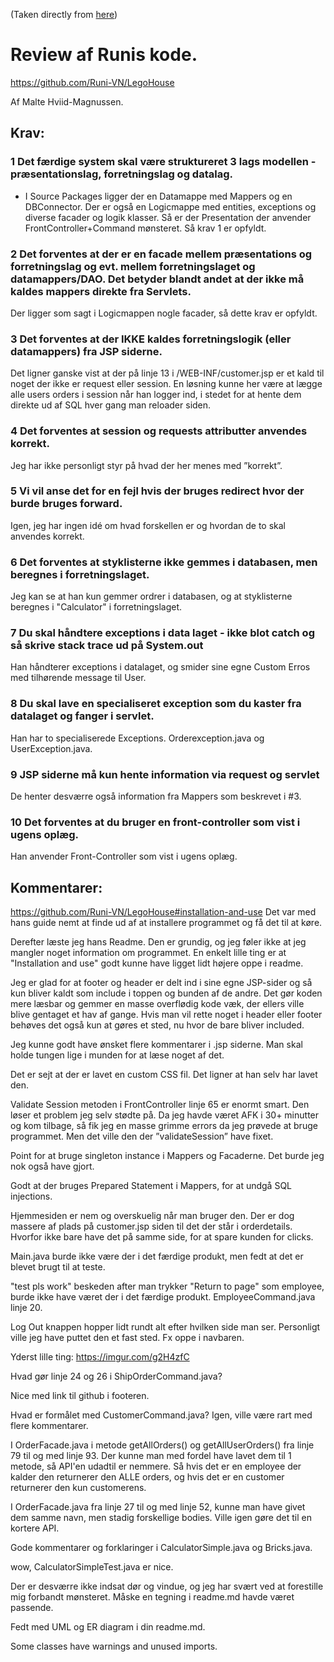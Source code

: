 (Taken directly from [here](https://raw.githubusercontent.com/MalteMagnussen/LegoHouse/master/Runi%20Review.md))
# Review af Runis kode.
https://github.com/Runi-VN/LegoHouse

Af Malte Hviid-Magnussen.

## Krav:
### 1 Det færdige system skal være struktureret 3 lags modellen - præsentationslag, forretningslag og datalag.

- I Source Packages ligger der en Datamappe med Mappers og en DBConnector.
 Der er også en Logicmappe med entities, exceptions og diverse facader og logik klasser.
 Så er der Presentation der anvender FrontController+Command mønsteret.
 Så krav 1 er opfyldt.

### 2 Det forventes at der er en facade mellem præsentations og forretningslag og evt. mellem forretningslaget og datamappers/DAO. Det betyder blandt andet at der ikke må kaldes mappers direkte fra Servlets.
Der ligger som sagt i Logicmappen nogle facader, så dette krav er opfyldt.

### 3 Det forventes at der IKKE kaldes forretningslogik (eller datamappers) fra JSP siderne.
Det ligner ganske vist at der på linje 13 i /WEB-INF/customer.jsp er et kald til noget der ikke er request eller session. 
En løsning kunne her være at lægge alle users orders i session når han logger ind, i stedet for at hente dem direkte ud af SQL hver gang man reloader siden.


### 4 Det forventes at session og requests attributter anvendes korrekt.
Jeg har ikke personligt styr på hvad der her menes med ”korrekt”.

### 5 Vi vil anse det for en fejl hvis der bruges redirect hvor der burde bruges forward.
Igen, jeg har ingen idé om hvad forskellen er og hvordan de to skal anvendes korrekt. 

### 6 Det forventes at styklisterne ikke gemmes i databasen, men beregnes i forretningslaget.
Jeg kan se at han kun gemmer ordrer i databasen, og at styklisterne beregnes i "Calculator" i forretningslaget.

### 7 Du skal håndtere exceptions i data laget - ikke blot catch og så skrive stack trace ud på System.out
Han håndterer exceptions i datalaget, og smider sine egne Custom Erros med tilhørende message til User.

### 8 Du skal lave en specialiseret exception som du kaster fra datalaget og fanger i servlet.
Han har to specialiserede Exceptions. Orderexception.java og UserException.java.

### 9 JSP siderne må kun hente information via request og servlet
De henter desværre også information fra Mappers som beskrevet i #3.

### 10 Det forventes at du bruger en front-controller som vist i ugens oplæg.
Han anvender Front-Controller som vist i ugens oplæg.

## Kommentarer:

https://github.com/Runi-VN/LegoHouse#installation-and-use
Det var med hans guide nemt at finde ud af at installere programmet og få det til at køre.

Derefter læste jeg hans Readme.
Den er grundig, og jeg føler ikke at jeg mangler noget information om programmet.
En enkelt lille ting er at "Installation and use" godt kunne have ligget lidt højere oppe i readme.

Jeg er glad for at footer og header er delt ind i sine egne JSP-sider og så kun bliver kaldt som include i toppen og bunden af de andre. Det gør koden mere læsbar og gemmer en masse overflødig kode væk, der ellers ville blive gentaget et hav af gange. 
Hvis man vil rette noget i header eller footer behøves det også kun at gøres et sted, nu hvor de bare bliver included.

Jeg kunne godt have ønsket flere kommentarer i .jsp siderne. Man skal holde tungen lige i munden for at læse noget af det.

Det er sejt at der er lavet en custom CSS fil. Det ligner at han selv har lavet den. 

Validate Session metoden i FrontController linje 65 er enormt smart. Den løser et problem jeg selv stødte på. 
Da jeg havde været AFK i 30+ minutter og kom tilbage, så fik jeg en masse grimme errors da jeg prøvede at bruge programmet. Men det ville den der ”validateSession” have fixet.

Point for at bruge singleton instance i Mappers og Facaderne. Det burde jeg nok også have gjort. 

Godt at der bruges Prepared Statement i Mappers, for at undgå SQL injections.

Hjemmesiden er nem og overskuelig når man bruger den. Der er dog massere af plads på customer.jsp siden til det der står i orderdetails. Hvorfor ikke bare have det på samme side, for at spare kunden for clicks.

Main.java burde ikke være der i det færdige produkt, men fedt at det er blevet brugt til at teste.

"test pls work" beskeden after man trykker "Return to page" som employee, burde ikke have været der i det færdige produkt. EmployeeCommand.java linje 20.

Log Out knappen hopper lidt rundt alt efter hvilken side man ser. Personligt ville jeg have puttet den et fast sted. Fx oppe i navbaren.

Yderst lille ting: https://imgur.com/g2H4zfC

Hvad gør linje 24 og 26 i ShipOrderCommand.java?

Nice med link til github i footeren.

Hvad er formålet med CustomerCommand.java? Igen, ville være rart med flere kommentarer.

I OrderFacade.java i metode getAllOrders() og getAllUserOrders() fra linje 79 til og med linje 93.
Der kunne man med fordel have lavet dem til 1 metode, så API'en udadtil er nemmere.
Så hvis det er en employee der kalder den returnerer den ALLE orders, og hvis det er en customer returnerer den kun customerens.

I OrderFacade.java fra linje 27 til og med linje 52, kunne man have givet dem samme navn, men stadig forskellige bodies. Ville igen gøre det til en kortere API.

Gode kommentarer og forklaringer i CalculatorSimple.java og Bricks.java.

wow, CalculatorSimpleTest.java er nice.

Der er desværre ikke indsat dør og vindue, og jeg har svært ved at forestille mig forbandt mønsteret. Måske en tegning i readme.md havde været passende.

Fedt med UML og ER diagram i din readme.md.

Some classes have warnings and unused imports.
